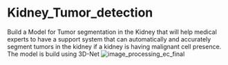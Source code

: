 # Kidney_Tumor_detection
Build a Model for Tumor segmentation in the Kidney that will help medical experts to have a support system that can automatically and accurately segment tumors in the kidney if a kidney is having malignant cell presence. The model is build using 3D-Net 
![image_processing_ec_final](https://github.com/Nikhil201ec131/Kidney_Tumor_detection/assets/90630110/b1f5b5af-3915-4319-bf20-065317d65ddc)
